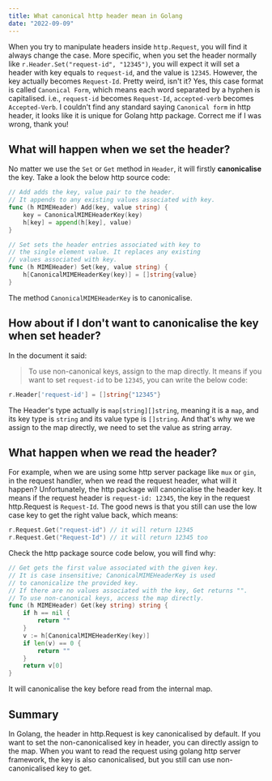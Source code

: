 ```yaml
---
title: What canonical http header mean in Golang
date: "2022-09-09"
---
```


When you try to manipulate headers inside `http.Request`, you will find it always change the case. More specific, when you set the header normally like `r.Header.Set("request-id", "12345")`, you will expect it will set a header with key equals to `request-id`, and the value is `12345`. However, the key actually becomes `Request-Id`.
Pretty weird, isn't it?
Yes, this case format is called `Canonical Form`, which means each word separated by a hyphen is capitalised. i.e., `request-id` becomes `Request-Id`, `accepted-verb` becomes `Accepted-Verb`.
I couldn't find any standard saying `Canonical form` in http header, it looks like it is unique for Golang http package. Correct me if I was wrong, thank you!

## What will happen when we set the header?

No matter we use the `Set` or `Get` method in `Header`, it will firstly **canonicalise** the key. Take a look the below http source code:

```go
// Add adds the key, value pair to the header.
// It appends to any existing values associated with key.
func (h MIMEHeader) Add(key, value string) {
	key = CanonicalMIMEHeaderKey(key)
	h[key] = append(h[key], value)
}

// Set sets the header entries associated with key to
// the single element value. It replaces any existing
// values associated with key.
func (h MIMEHeader) Set(key, value string) {
	h[CanonicalMIMEHeaderKey(key)] = []string{value}
}
```

The method `CanonicalMIMEHeaderKey` is to canonicalise.

## How about if I don't want to canonicalise the key when set header?

In the document it said:

> To use non-canonical keys, assign to the map directly.
> It means if you want to set `request-id` to be `12345`, you can write the below code:

```go
r.Header['request-id'] = []string{"12345"}
```

The Header's type actually is `map[string][]string`, meaning it is a `map`, and its key type is `string` and its value type is `[]string`. And that's why we we assign to the map directly, we need to set the value as string array.

## What happen when we read the header?

For example, when we are using some http server package like `mux` or `gin`, in the request handler, when we read the request header, what will it happen?
Unfortunately, the http package will canonicalise the header key. It means if the request header is `request-id: 12345`, the key in the request http.Request is `Request-Id`.
The good news is that you still can use the low case key to get the right value back, which means:

```go
r.Request.Get("request-id") // it will return 12345
r.Request.Get("Request-Id") // it will return 12345 too
```

Check the http package source code below, you will find why:

```go
// Get gets the first value associated with the given key.
// It is case insensitive; CanonicalMIMEHeaderKey is used
// to canonicalize the provided key.
// If there are no values associated with the key, Get returns "".
// To use non-canonical keys, access the map directly.
func (h MIMEHeader) Get(key string) string {
	if h == nil {
		return ""
	}
	v := h[CanonicalMIMEHeaderKey(key)]
	if len(v) == 0 {
		return ""
	}
	return v[0]
}
```

It will canonicalise the key before read from the internal map.

## Summary

In Golang, the header in http.Request is key canonicalised by default.
If you want to set the non-canonicalised key in header, you can directly assign to the map.
When you want to read the request using golang http server framework, the key is also canonicalised, but you still can use non-canonicalised key to get.
